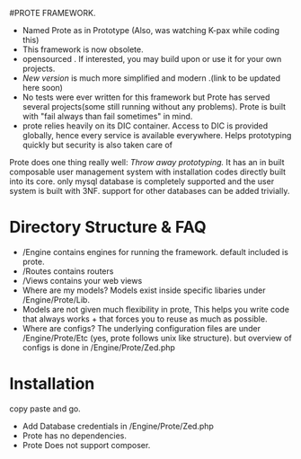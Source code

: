 #PROTE FRAMEWORK.

- Named Prote as in Prototype (Also, was watching K-pax while coding this)
- This framework is now obsolete. 
- opensourced . If interested, you may build upon or use it for your own projects.
- *New version* is much more simplified and modern .(link to be updated here soon)
- No tests were ever written for this framework but Prote has served several projects(some still running without any problems). Prote is built with "fail always than fail sometimes" in mind. 
- prote relies heavily on its DIC container. Access to DIC is provided globally, hence every service is available everywhere. Helps prototyping quickly but security is also taken care of

Prote does one thing really well: *Throw away prototyping.* 
It has an in built composable user management system with installation codes directly built into its core.
only mysql database is completely supported and the user system is built with 3NF. 
support for other databases can be added trivially. 

# Directory Structure & FAQ
- /Engine contains engines for running the framework. default included is prote.
- /Routes contains routers
- /Views contains your web views
- Where are my models? 
Models exist inside specific libaries under /Engine/Prote/Lib. 
- Models are not given much flexibility in prote, This helps you write code that always works + that forces you to reuse as much as possible. 
- Where are configs? 
The underlying configuration files are under /Engine/Prote/Etc (yes, prote follows unix like structure). but overview of configs is done in /Engine/Prote/Zed.php



# Installation
copy paste and go.
- Add Database credentials in /Engine/Prote/Zed.php 
- Prote has no dependencies. 
- Prote Does not support composer. 




